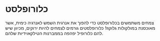 # כלורופלסט

צמחים משתמשים בכלורופלסט כדי להפוך את אנרגית השמש לאנרגיה כימית, אשר מאוכסנת
במולקולות גלוקוז! כלורופלסטים גורמים לצמחים להיות ירוקים, מכיוון שיש להם
כלורופיל יפהפה בממברנות הטילקאוידיות שלהם.
